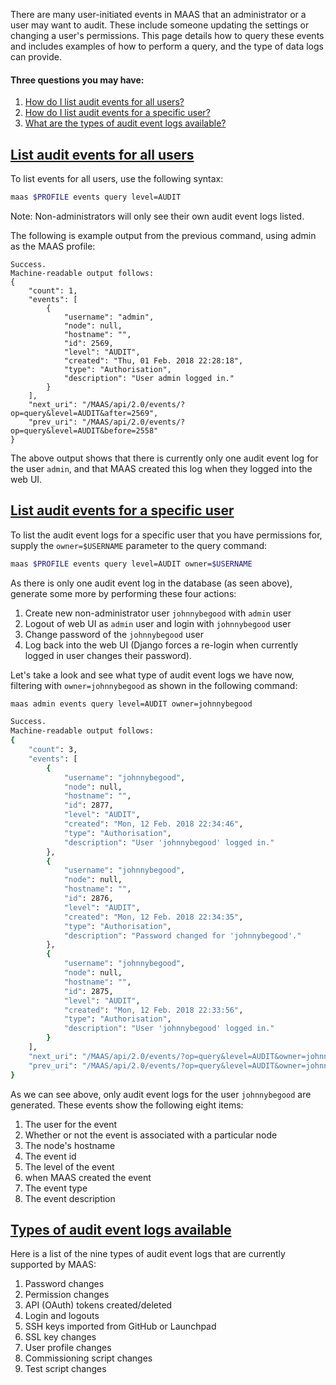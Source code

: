 <!-- "Audit event log reference" -->
There are many user-initiated events in MAAS that an administrator or a user may want to audit. These include someone updating the settings or changing a user's permissions. This page details how to query these events and includes examples of how to perform a query, and the type of data logs can provide.

#### Three questions you may have:

1. [How do I list audit events for all users?](#heading--list-audit-events-for-all-users)
2. [How do I list audit events for a specific user?](#heading--list-audit-events-for-a-specific-user)
3. [What are the types of audit event logs available?](#heading--types-of-audit-event-logs)

<a href="#heading--list-audit-events-for-all-users"><h2 id="heading--list-audit-events-for-all-users">List audit events for all users</h2></a>

To list events for all users, use the following syntax:

``` bash
maas $PROFILE events query level=AUDIT
```

Note: Non-administrators will only see their own audit event logs listed.

The following is example output from the previous command, using admin as the MAAS profile:

``` no-highlight
Success.
Machine-readable output follows:
{
    "count": 1,
    "events": [
        {
            "username": "admin",
            "node": null,
            "hostname": "",
            "id": 2569,
            "level": "AUDIT",
            "created": "Thu, 01 Feb. 2018 22:28:18",
            "type": "Authorisation",
            "description": "User admin logged in."
        }
    ],
    "next_uri": "/MAAS/api/2.0/events/?op=query&level=AUDIT&after=2569",
    "prev_uri": "/MAAS/api/2.0/events/?op=query&level=AUDIT&before=2558"
}
```

The above output shows that there is currently only one audit event log for the user `admin`, and that MAAS created this log when they logged into the web UI.

<a href="#heading--list-audit-events-for-a-specific-user"><h2 id="heading--list-audit-events-for-a-specific-user">List audit events for a specific user</h2></a>

To list the audit event logs for a specific user that you have permissions for, supply the `owner=$USERNAME` parameter to the query command:

``` bash
maas $PROFILE events query level=AUDIT owner=$USERNAME
```

As there is only one audit event log in the database (as seen above), generate some more by performing these four actions:

1. Create new non-administrator user `johnnybegood` with `admin` user
2. Logout of web UI as `admin` user and login with `johnnybegood` user
3. Change password of the `johnnybegood` user
4. Log back into the web UI (Django forces a re-login when currently logged in user changes their password).

Let's take a look and see what type of audit event logs we have now, filtering with `owner=johnnybegood` as shown in the following command:

``` bash
maas admin events query level=AUDIT owner=johnnybegood
```

``` bash
Success.
Machine-readable output follows:
{
    "count": 3,
    "events": [
        {
            "username": "johnnybegood",
            "node": null,
            "hostname": "",
            "id": 2877,
            "level": "AUDIT",
            "created": "Mon, 12 Feb. 2018 22:34:46",
            "type": "Authorisation",
            "description": "User 'johnnybegood' logged in."
        },
        {
            "username": "johnnybegood",
            "node": null,
            "hostname": "",
            "id": 2876,
            "level": "AUDIT",
            "created": "Mon, 12 Feb. 2018 22:34:35",
            "type": "Authorisation",
            "description": "Password changed for 'johnnybegood'."
        },
        {
            "username": "johnnybegood",
            "node": null,
            "hostname": "",
            "id": 2875,
            "level": "AUDIT",
            "created": "Mon, 12 Feb. 2018 22:33:56",
            "type": "Authorisation",
            "description": "User 'johnnybegood' logged in."
        }
    ],
    "next_uri": "/MAAS/api/2.0/events/?op=query&level=AUDIT&owner=johnnybegood&after=2877",
    "prev_uri": "/MAAS/api/2.0/events/?op=query&level=AUDIT&owner=johnnybegood&before=2875"
}
```

As we can see above, only audit event logs for the user `johnnybegood` are generated. These events show the following eight items:

1. The user for the event
2. Whether or not the event is associated with a particular node
3. The node's hostname
4. The event id
5. The level of the event
6. when MAAS created the event
7. The event type
8. The event description

<a href="#heading--types-of-audit-event-logs"><h2 id="heading--types-of-audit-event-logs">Types of audit event logs available</h2></a>

Here is a list of the nine types of audit event logs that are currently supported by MAAS:

1. Password changes
2. Permission changes
3. API (OAuth) tokens created/deleted
4. Login and logouts
5. SSH keys imported from GitHub or Launchpad
6. SSL key changes
7. User profile changes
8. Commissioning script changes
9. Test script changes
